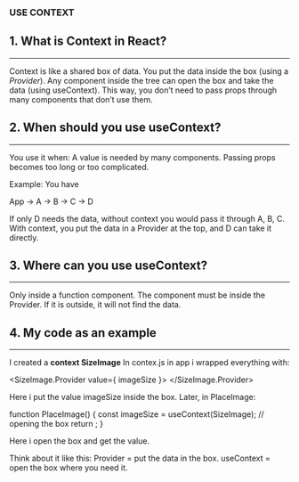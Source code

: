 ### USE CONTEXT 

## 1. What is Context in React?
---

Context is like a shared box of data.
You put the data inside the box (using a *Provider*).
Any component inside the tree can open the box and take the data (using useContext).
This way, you don’t need to pass props through many components that don’t use them.

## 2. When should you use useContext?
---

You use it when:
A value is needed by many components.
Passing props becomes too long or too complicated.

Example:
You have 

App → A → B → C → D


If only D needs the data, without context you would pass it through A, B, C.
With context, you put the data in a Provider at the top, and D can take it directly.

## 3. Where can you use useContext?
---

Only inside a function component.
The component must be inside the Provider.
If it is outside, it will not find the data.

## 4. My code as an example
---

I created a **context SizeImage**
In contex.js
in app i wrapped everything with:

<SizeImage.Provider value={ imageSize }>
  <List />
</SizeImage.Provider>


Here i put the value imageSize inside the box.
Later, in PlaceImage:

function PlaceImage() {
  const  imageSize  = useContext(SizeImage); // opening the box
  return <img width={imageSize} height={imageSize} />;
}

Here i open the box and get the value.

 Think about it like this:
Provider = put the data in the box.
useContext = open the box where you need it.
